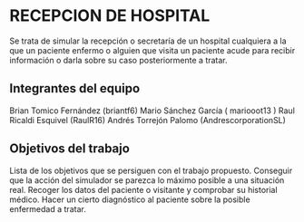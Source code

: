 # RECEPCION DE HOSPITAL

Se trata de simular la recepción o secretaría de un hospital cualquiera a la que un paciente enfermo o alguien que visita un paciente acude para recibir información o darla sobre su caso posteriormente a tratar.
## Integrantes del equipo

Brian Tomico Fernández (briantf6)
Mario Sánchez García ( mariooot13 )
Raul Ricaldi Esquivel (RaulR16)
Andrés Torrejón Palomo (AndrescorporationSL)

## Objetivos del trabajo

Lista de los objetivos que se persiguen con el trabajo propuesto.
Conseguir que la acción del simulador se parezca lo máximo posible a una situación real.
Recoger los datos del paciente o visitante y comprobar su historial médico.
Hacer un cierto diagnóstico al paciente sobre la posible enfermedad a tratar.
